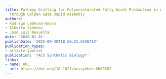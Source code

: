 ```yaml
---
title: Pathway Grafting for Polyunsaturated Fatty Acids Production in Ashbya gossypii
  through Golden Gate Rapid Assembly
authors:
- Rodrigo Ledesma‐Amaro
- Alberto Jiménez
- José Luis Revuelta
date: '2018-01-01'
publishDate: '2025-09-30T18:50:21.642671Z'
publication_types:
- article-journal
publication: '*ACS Synthetic Biology*'
links:
- name: URL
  url: https://doi.org/10.1021/acssynbio.8b00287
---
```

